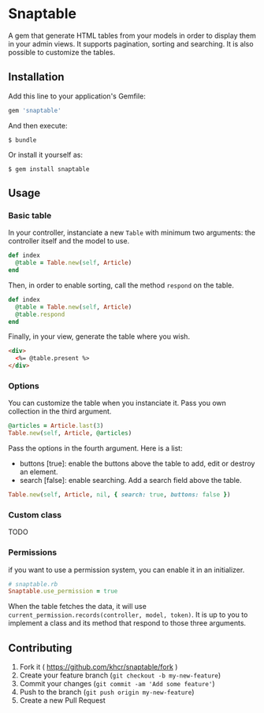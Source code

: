 # Snaptable

A gem that generate HTML tables from your models in order to display them in your admin views. It supports pagination, sorting and searching. It is also possible to customize the tables.

## Installation

Add this line to your application's Gemfile:

```ruby
gem 'snaptable'
```

And then execute:

    $ bundle

Or install it yourself as:

    $ gem install snaptable

## Usage

### Basic table

In your controller, instanciate a new `Table` with minimum two arguments: the controller itself and the model to use.

```ruby
def index
  @table = Table.new(self, Article)
end
```

Then, in order to enable sorting, call the method `respond` on the table.

```ruby
def index
  @table = Table.new(self, Article)
  @table.respond
end
```

Finally, in your view, generate the table where you wish.

```html
<div>
  <%= @table.present %>
</div>
```

### Options

You can customize the table when you instanciate it. Pass you own collection in the third argument.

```ruby
@articles = Article.last(3)
Table.new(self, Article, @articles)
```

Pass the options in the fourth argument. Here is a list:

* buttons [true]: enable the buttons above the table to add, edit or destroy an element.
* search [false]: enable searching. Add a search field above the table.

```ruby
Table.new(self, Article, nil, { search: true, buttons: false })
```

### Custom class

TODO

### Permissions

if you want to use a permission system, you can enable it in an initializer.

```ruby
# snaptable.rb
Snaptable.use_permission = true
```

When the table fetches the data, it will use `current_permission.records(controller, model, token)`. It is up to you to implement a class and its method that respond to those three arguments.

## Contributing

1. Fork it ( https://github.com/khcr/snaptable/fork )
2. Create your feature branch (`git checkout -b my-new-feature`)
3. Commit your changes (`git commit -am 'Add some feature'`)
4. Push to the branch (`git push origin my-new-feature`)
5. Create a new Pull Request
